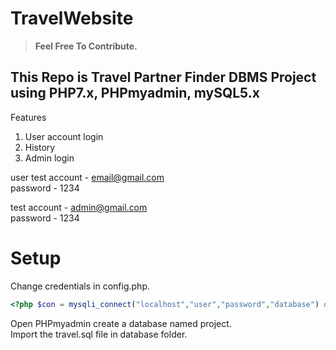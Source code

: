 # TravelWebsite

>**Feel Free To Contribute.**

## This Repo is Travel Partner Finder DBMS Project using PHP7.x, PHPmyadmin, mySQL5.x 

Features

1. User account login
2. History
3. Admin login

user test account - email@gmail.com  
password - 1234  

test account - admin@gmail.com   
password - 1234  
 
# Setup  

Change credentials in config.php.  

```php  
<?php $con = mysqli_connect("localhost","user","password","database") or die(mysqli_error()); ?>  
```  

Open PHPmyadmin create a database named project.  
Import the travel.sql file in database folder.  
